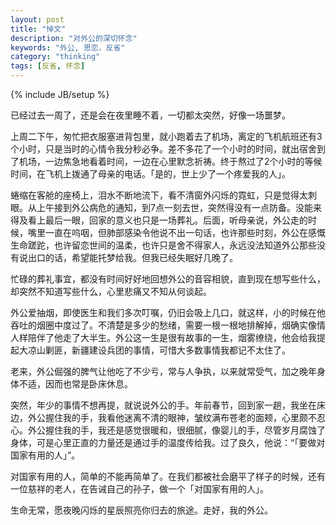 ```yaml
---
layout: post
title: "悼文"
description: "对外公的深切怀念"
keywords: "外公, 思恋，反省"
category: "thinking"
tags: [反省, 怀念]
---
```

{% include JB/setup %}

已经过去一周了，还是会在夜里睡不着，一切都太突然，好像一场噩梦。

上周二下午，匆忙把衣服塞进背包里，就小跑着去了机场，离定的飞机航班还有3个小时，只是当时的心情令我分秒必争。差不多花了一个小时的时间，就出宿舍到了机场，一边焦急地看着时间，一边在心里默念祈祷。终于熬过了2个小时的等候时间，在飞机上拨通了母亲的电话。「是的，世上少了一个疼爱我的人」。

<!--break-->

蜷缩在客舱的座椅上，泪水不断地流下，看不清窗外闪烁的霓虹，只是觉得太刺眼。从上午接到外公病危的通知，到7点一刻去世，突然得没有一点防备。没能来得及看上最后一眼，回家的意义也只是一场葬礼。后面，听母亲说，外公走的时候，嘴里一直在呜咽，但肺部感染令他说不出一句话，也许那些时刻，外公在感慨生命蹉跎，也许留恋世间的温柔，也许只是舍不得家人，永远没法知道外公那些没有说出口的话，希望能托梦给我。但我已经失眠好几晚了。

忙碌的葬礼事宜，都没有时间好好地回想外公的音容相貌，直到现在想写些什么，却突然不知道写些什么，心里悲痛又不知从何谈起。

外公爱抽烟，即使医生和我们多次叮嘱，仍旧会吸上几口，就这样，小的时候在他吞吐的烟圈中度过了。不清楚是多少的愁绪，需要一根一根地排解掉，烟确实像情人样陪伴了他走了大半生。外公这一生是很有故事的一生，烟雾缭绕，他会给我提起大凉山剿匪，新疆建设兵团的事情，可惜大多数事情我都记不太住了。

老来，外公倔强的脾气让他吃了不少亏，常与人争执，以来就常受气，加之晚年身体不适，因而也常是卧床休息。

突然，年少的事情不想再提，就说说外公的手。年前春节，回到家一趟，我坐在床边，外公握住我的手，我看他迷离不清的眼神，皱纹满布苍老的面颊，心里颇不忍心。外公握住我的手，我还是感觉很暖和，很细腻，像婴儿的手，尽管岁月腐蚀了身体，可是心里正直的力量还是通过手的温度传给我。过了良久，他说：“「要做对国家有用的人」”。

对国家有用的人，简单的不能再简单了。在我们都被社会磨平了样子的时候，还有一位慈祥的老人，在告诫自己的孙子，做一个「对国家有用的人」。

生命无常，愿夜晚闪烁的星辰照亮你归去的旅途。走好，我的外公。
